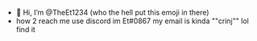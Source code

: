 - 👋 Hi, I’m @TheEt1234
(who the hell put this emoji in there)
- how 2 reach me
use discord im Et#0867
my email is kinda ""crinj"" lol find it

<!---
TheEt1234/TheEt1234 is a ✨ special ✨ repository because its `README.md` (this file) appears on your GitHub profile.
You can click the Preview link to take a look at your changes.
--->
